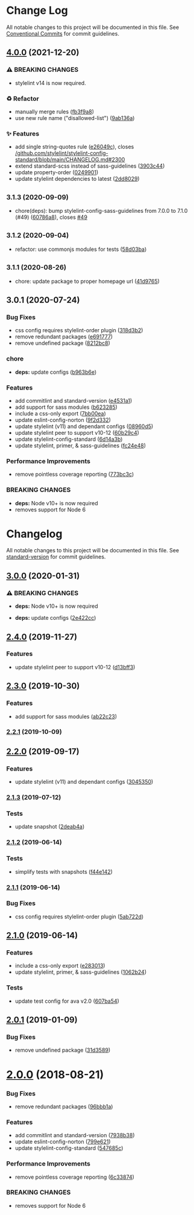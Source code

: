 # Change Log

All notable changes to this project will be documented in this file.
See [Conventional Commits](https://conventionalcommits.org) for commit guidelines.

## [4.0.0](https://github.com/wwnorton/style/compare/stylelint-config-norton@3.1.3...stylelint-config-norton@4.0.0) (2021-12-20)


### ⚠ BREAKING CHANGES

* stylelint v14 is now required.

### ♻️ Refactor

* manually merge rules ([fb3f9a8](https://github.com/wwnorton/style/commit/fb3f9a8f315c791a9c2e1cfbea0d851c8e53b665))
* use new rule name ("disallowed-list") ([9ab136a](https://github.com/wwnorton/style/commit/9ab136a7c15d6365fab54d0aff2ce9f2eaac43dc))


### ✨ Features

* add single string-quotes rule ([e26049c](https://github.com/wwnorton/style/commit/e26049cf80f62cf6adca7978b43a4b796105dac4)), closes [/github.com/stylelint/stylelint-config-standard/blob/main/CHANGELOG.md#2300](https://github.com/wwnorton//github.com/stylelint/stylelint-config-standard/blob/main/CHANGELOG.md/issues/2300)
* extend standard-scss instead of sass-guidelines ([3903c44](https://github.com/wwnorton/style/commit/3903c4445f81e3b8432a69e683066939342fb016))
* update property-order ([0249901](https://github.com/wwnorton/style/commit/0249901bf374b4a36bead5273bc283860098c4a1))
* update stylelint dependencies to latest ([2dd8029](https://github.com/wwnorton/style/commit/2dd802986fd859aab172328c7d41b37e1ed61511))



## <small>3.1.3 (2020-09-09)</small>

* chore(deps): bump stylelint-config-sass-guidelines from 7.0.0 to 7.1.0 (#49) ([60786a8](https://github.com/wwnorton/style/commit/60786a8)), closes [#49](https://github.com/wwnorton/style/issues/49)





## <small>3.1.2 (2020-09-04)</small>

* refactor: use commonjs modules for tests ([58d03ba](https://github.com/wwnorton/style/commit/58d03ba))





## <small>3.1.1 (2020-08-26)</small>

* chore: update package to proper homepage url ([41d9765](https://github.com/wwnorton/style/commit/41d9765))





## 3.0.1 (2020-07-24)


### Bug Fixes

* css config requires stylelint-order plugin ([318d3b2](https://github.com/wwnorton/style/commit/318d3b29ae1586495102609c6116c594fa31a3af))
* remove redundant packages ([e691777](https://github.com/wwnorton/style/commit/e69177740ad1640b74e45528495931d550a21d16))
* remove undefined package ([8212bc8](https://github.com/wwnorton/style/commit/8212bc81a7abdb7854c21805fc73c2f858f61911))


### chore

* **deps:** update configs ([b963b6e](https://github.com/wwnorton/style/commit/b963b6e1a3203b5fb73707db0fcd984c28775c1b))


### Features

* add commitlint and standard-version ([e4531a1](https://github.com/wwnorton/style/commit/e4531a1bd573a91501cc369ae8b4c846cdb6e655))
* add support for sass modules ([b623285](https://github.com/wwnorton/style/commit/b623285561aaaa2cf442ec1544c1d4de07a39f67))
* include a css-only export ([7bb00ea](https://github.com/wwnorton/style/commit/7bb00ea19541536d7abfa00227ca91560ac4c722))
* update eslint-config-norton ([9f2d332](https://github.com/wwnorton/style/commit/9f2d332788b495fd5a902029a36a9fb6c555c0b2))
* update stylelint (v11) and dependant configs ([08960d5](https://github.com/wwnorton/style/commit/08960d5a9bf67ebb1051d2ee506a657dbea78d28))
* update stylelint peer to support v10-12 ([60b29c4](https://github.com/wwnorton/style/commit/60b29c415ae9ba411b33f76dc58e1417fc65b776))
* update stylelint-config-standard ([6d14a3b](https://github.com/wwnorton/style/commit/6d14a3bdd8f531f5d4ca3abe2925b96eb33935ab))
* update stylelint, primer, & sass-guidelines ([fc24e48](https://github.com/wwnorton/style/commit/fc24e4811894136fde15d03ebd778b4809f72033))


### Performance Improvements

* remove pointless coverage reporting ([773bc3c](https://github.com/wwnorton/style/commit/773bc3c3e477a190bd303d3f5ea56b1d7eadb113))


### BREAKING CHANGES

* **deps:** Node v10+ is now required
* removes support for Node 6





# Changelog

All notable changes to this project will be documented in this file. See [standard-version](https://github.com/conventional-changelog/standard-version) for commit guidelines.

## [3.0.0](https://gitlab.com/wwnorton/style/stylelint-config-norton/compare/v2.4.0...v3.0.0) (2020-01-31)


### ⚠ BREAKING CHANGES

* **deps:** Node v10+ is now required

* **deps:** update configs ([2e422cc](https://gitlab.com/wwnorton/style/stylelint-config-norton/commit/2e422cc3e108048f6e45f03d793db73426324790))

## [2.4.0](https://gitlab.com/wwnorton/style/stylelint-config-norton/compare/v2.3.0...v2.4.0) (2019-11-27)


### Features

* update stylelint peer to support v10-12 ([d13bff3](https://gitlab.com/wwnorton/style/stylelint-config-norton/commit/d13bff31b1d96c9c1a86e672ddead2c3bb5c7e07))

## [2.3.0](https://gitlab.com/wwnorton/style/stylelint-config-norton/compare/v2.2.1...v2.3.0) (2019-10-30)


### Features

* add support for sass modules ([ab22c23](https://gitlab.com/wwnorton/style/stylelint-config-norton/commit/ab22c2348670a0a5c52c43e00c17e200e2829dd1))

### [2.2.1](https://gitlab.com/wwnorton/style/stylelint-config-norton/compare/v2.2.0...v2.2.1) (2019-10-09)

## [2.2.0](https://gitlab.com/wwnorton/style/stylelint-config-norton/compare/v2.1.3...v2.2.0) (2019-09-17)


### Features

* update stylelint (v11) and dependant configs ([3045350](https://gitlab.com/wwnorton/style/stylelint-config-norton/commit/3045350))

### [2.1.3](https://gitlab.com/wwnorton/style/stylelint-config-norton/compare/v2.1.2...v2.1.3) (2019-07-12)


### Tests

* update snapshot ([2deab4a](https://gitlab.com/wwnorton/style/stylelint-config-norton/commit/2deab4a))



### [2.1.2](https://gitlab.com/wwnorton/style/stylelint-config-norton/compare/v2.1.1...v2.1.2) (2019-06-14)


### Tests

* simplify tests with snapshots ([f44e142](https://gitlab.com/wwnorton/style/stylelint-config-norton/commit/f44e142))



### [2.1.1](https://gitlab.com/wwnorton/style/stylelint-config-norton/compare/v2.1.0...v2.1.1) (2019-06-14)


### Bug Fixes

* css config requires stylelint-order plugin ([5ab722d](https://gitlab.com/wwnorton/style/stylelint-config-norton/commit/5ab722d))



## [2.1.0](https://gitlab.com/wwnorton/style/stylelint-config-norton/compare/v2.0.1...v2.1.0) (2019-06-14)


### Features

* include a css-only export ([e283013](https://gitlab.com/wwnorton/style/stylelint-config-norton/commit/e283013))
* update stylelint, primer, & sass-guidelines ([1062b24](https://gitlab.com/wwnorton/style/stylelint-config-norton/commit/1062b24))


### Tests

* update test config for ava v2.0 ([607ba54](https://gitlab.com/wwnorton/style/stylelint-config-norton/commit/607ba54))



<a name="2.0.1"></a>
## [2.0.1](https://gitlab.com/wwnorton/style/stylelint-config-norton/compare/v2.0.0...v2.0.1) (2019-01-09)


### Bug Fixes

* remove undefined package ([31d3589](https://gitlab.com/wwnorton/style/stylelint-config-norton/commit/31d3589))



<a name="2.0.0"></a>
# [2.0.0](https://gitlab.com/wwnorton/style/stylelint-config-norton/compare/v1.2.3...v2.0.0) (2018-08-21)


### Bug Fixes

* remove redundant packages ([96bbb1a](https://gitlab.com/wwnorton/style/stylelint-config-norton/commit/96bbb1a))


### Features

* add commitlint and standard-version ([7938b38](https://gitlab.com/wwnorton/style/stylelint-config-norton/commit/7938b38))
* update eslint-config-norton ([799e621](https://gitlab.com/wwnorton/style/stylelint-config-norton/commit/799e621))
* update stylelint-config-standard ([547685c](https://gitlab.com/wwnorton/style/stylelint-config-norton/commit/547685c))


### Performance Improvements

* remove pointless coverage reporting ([6c33874](https://gitlab.com/wwnorton/style/stylelint-config-norton/commit/6c33874))


### BREAKING CHANGES

* removes support for Node 6
